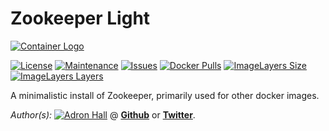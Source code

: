 # Zookeeper Light

[![Container Logo](https://github.com/adron-orange/systemic-zookeeper-light/blob/master/Logo.png?raw=true)]()

[![License](https://img.shields.io/github/license/adron-orange/systemic-zookeeper-light.svg?style=flat-square)](https://github.com/adron-orange/systemic-zookeeper-light/blob/master/LICENSE)
[![Maintenance](https://img.shields.io/maintenance/yes/2016.svg?style=flat-square)](#)
[![Issues](https://img.shields.io/github/issues/adron-orange/systemic-zookeeper-light.svg?style=flat-square)](https://github.com/adron-orange/systemic-zookeeper-light/issues)
[![Docker Pulls](https://img.shields.io/docker/pulls/adron-orange/systemic-zookeeper-light.svg?style=flat-square)](https://hub.docker.com/r/adronorange/zookeeper-light/)
[![ImageLayers Size](https://img.shields.io/imagelayers/image-size/_/adron-orange/systemic-zookeeper-light.svg?style=flat-square)](https://hub.docker.com/r/adronorange/zookeeper-light/)
[![ImageLayers Layers](https://img.shields.io/imagelayers/layers/_/adron-orange/systemic-zookeeper-light.svg?style=flat-square)](https://hub.docker.com/r/adronorange/zookeeper-light/)

A minimalistic install of Zookeeper, primarily used for other docker images.

*Author(s):* [![Adron Hall](https://github.com/adron-orange/systemic-zookeeper-light/blob/master/AdronHall.png?raw=true)](http://compositecode.com) @ **[Github](https://www.github.com/adron-orange)** or **[Twitter](https://twitter.com/adron)**.
